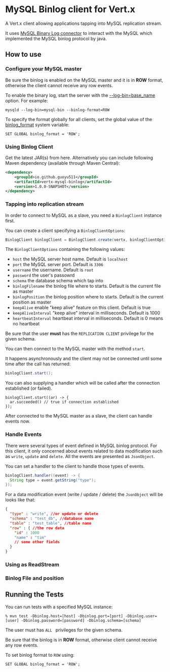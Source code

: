 # MySQL Binlog client for Vert.x

A Vert.x client allowing applications tapping into MySQL replication stream.

It uses [MySQL Binary Log connector](https://github.com/shyiko/mysql-binlog-connector-java) to interact with the MySQL which implemented the MySQL binlog protocol by java.

## How to use

### Configure your MySQL master

Be sure the binlog is enabled on the MySQL master and it is in **ROW** format, otherwise the client cannot receive any row events.

To enable the binary log, start the server with the [--log-bin=base_name](https://dev.mysql.com/doc/refman/5.7/en/replication-options-binary-log.html#option_mysqld_log-bin) option. For example:

```
mysqld --log-bin=mysql-bin --binlog-format=ROW
```

To specify the format globally for all clients, set the global value of the [binlog_format](https://dev.mysql.com/doc/refman/5.7/en/replication-options-binary-log.html#sysvar_binlog_format) system variable:

```
SET GLOBAL binlog_format = 'ROW';
```

### Using Binlog Client

Get the latest JAR(s) from here. Alternatively you can include following Maven dependency (available through Maven Central):

```xml
<dependency>
    <groupId>io.github.guoyu511</groupId>
    <artifactId>vertx-mysql-binlog</artifactId>
    <version>1.0.0-SNAPSHOT</version>
</dependency>
```

### Tapping into replication stream

In order to connect to MySQL as a slave, you need a `BinlogClient` instance first.

You can create a client specifying a `BinlogClientOptions`:

```java
BinlogClient binlogClient = BinlogClient.create(vertx, binlogClientOptions)
```

The `BinlogClientOptions` containing the following values:

* `host` the MySQL server host name. Default is `localhost`
* `port` the MySQL server port. Default is `3306`
* `username` the username. Default is `root`
* `password` the user's passowrd
* `schema` the database schema which tap into
* `binlogFilename` the binlog file where to starts. Default is the current file as master
* `binlogPosition` the binlog position where to starts. Default is the current position as master
* `keepAlive` enable "keep alive" feature on this client. Default is true
* `keepAliveInterval` "keep alive" interval in milliseconds. Default is 1000
* `heartbeatInterval` heartbeat interval in milliseconds. Default is 0 means no heartbeat

Be sure that the user **must** has the `REPLICATION CLIENT` privilege for the given schema.

You can then connect to the MySQL master with the method `start`. 

It happens asynchronously and the client may not be connected until some time after the call has returned:

```java
binlogClient.start();
```

You can also supplying a handler which will be called after the connection established (or failed).

```
binlogClient.start((ar) -> {
  ar.succeeded() // true if connection established
});
```

After connected to the MySQL master as a slave, the client can handle events now.

### Handle Events

There were several types of event defined in MySQL binlog protocol. For this client, it only concerned about events related to data modification such as `write`, `update` and  `delete`. All the events are presented as `JsonObject`. 

You can set a handler to the client to handle those types of events.

```java
binlogClient.handler((event) -> {
  String type = event.getString("type");
});
```

For a data modification event (write / update / delete) the `JsonObject` will be looks like that:

```Json
{
  "type" : "write", //or update or delete
  "schema" : "test_db", //database name
  "table" : "test_table", //table name
  "row" : { //the row data
    "id" : 1000
    "name" : "tim"
    // some other fields
  }
}
```






### Using as ReadStream





### Binlog File and position





## Running the Tests

You can run tests with a specified MySQL instance:

```
% mvn test -Dbinlog.host=[host] -Dbinlog.port=[port] -Dbinlog.user=[user] -Dbinlog.password=[password] -Dbinlog.schema=[schema]
```

The user must has `ALL ` privileges for the given schema.

Be sure that the binlog is in **ROW** format, otherwise client cannot receive any row events.

To set binlog format to `ROW` using:

```
SET GLOBAL binlog_format = 'ROW';
```
